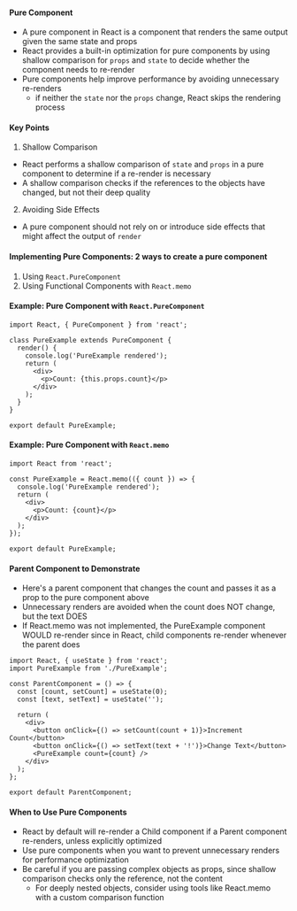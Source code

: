 #### Pure Component
* A pure component in React is a component that renders the same output given the same state and props
* React provides a built-in optimization for pure components by using shallow comparison for `props` and `state` to decide whether the component needs to re-render
* Pure components help improve performance by avoiding unnecessary re-renders
  - if neither the `state` nor the `props` change, React skips the rendering process

#### Key Points
1. Shallow Comparison
  * React performs a shallow comparison of `state` and `props` in a pure component to determine if a re-render is necessary
  * A shallow comparison checks if the references to the objects have changed, but not their deep quality
2. Avoiding Side Effects
  * A pure component should not rely on or introduce side effects that might affect the output of `render`

#### Implementing Pure Components: 2 ways to create a pure component
1. Using `React.PureComponent`
2. Using Functional Components with `React.memo`

#### Example: Pure Component with `React.PureComponent`
```
import React, { PureComponent } from 'react';

class PureExample extends PureComponent {
  render() {
    console.log('PureExample rendered');
    return (
      <div>
        <p>Count: {this.props.count}</p>
      </div>
    );
  }
}

export default PureExample;
```

#### Example: Pure Component with `React.memo`
```
import React from 'react';

const PureExample = React.memo(({ count }) => {
  console.log('PureExample rendered');
  return (
    <div>
      <p>Count: {count}</p>
    </div>
  );
});

export default PureExample;
```

#### Parent Component to Demonstrate
* Here's a parent component that changes the count and passes it as a prop to the pure component above
* Unnecessary renders are avoided when the count does NOT change, but the text DOES
* If React.memo was not implemented, the PureExample component WOULD re-render since in React, child components re-render whenever the parent does

```
import React, { useState } from 'react';
import PureExample from './PureExample';

const ParentComponent = () => {
  const [count, setCount] = useState(0);
  const [text, setText] = useState('');

  return (
    <div>
      <button onClick={() => setCount(count + 1)}>Increment Count</button>
      <button onClick={() => setText(text + '!')}>Change Text</button>
      <PureExample count={count} />
    </div>
  );
};

export default ParentComponent;
```

#### When to Use Pure Components
* React by default will re-render a Child component if a Parent component re-renders, unless explicitly optimized
* Use pure components when you want to prevent unnecessary renders for performance optimization
* Be careful if you are passing complex objects as props, since shallow comparison checks only the reference, not the content
  - For deeply nested objects, consider using tools like React.memo with a custom comparison function

